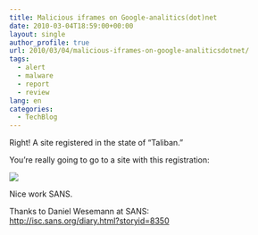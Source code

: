 ```yaml
---
title: Malicious iframes on Google-analitics(dot)net
date: 2010-03-04T18:59:00+00:00
layout: single
author_profile: true
url: 2010/03/04/malicious-iframes-on-google-analiticsdotnet/
tags:
  - alert
  - malware
  - report
  - review
lang: en
categories: 
  - TechBlog
---
```

Right! A site registered in the state of “Taliban.”

You’re really going to go to a site with this registration:

[![](http://4.bp.blogspot.com/_vaUVXcmC3OI/S4_7paXxyHI/AAAAAAAABIU/ihyMHoFziiU/s640/Taliban_20state.png)](http://4.bp.blogspot.com/_vaUVXcmC3OI/S4_7paXxyHI/AAAAAAAABIU/ihyMHoFziiU/s1600-h/Taliban_20state.png)

Nice work SANS.

Thanks to Daniel Wesemann at SANS:  
<http://isc.sans.org/diary.html?storyid=8350>